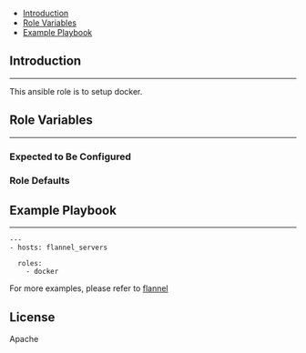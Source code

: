 * [Introduction](#1)
* [Role Variables](#2)
* [Example Playbook](#3)

## <a name="1">Introduction</a>
--------------

This ansible role is to setup docker.

## <a name="2">Role Variables</a>
--------------

### Expected to Be Configured


### Role Defaults


## <a name="3">Example Playbook</a>
----------------

```
---
- hosts: flannel_servers 

  roles:
    - docker

```    

For more examples, please refer to [flannel](https://github.com/open-estuary/appbenchmark/tree/master/apps/docker_net/flannel)

License
-------

Apache

